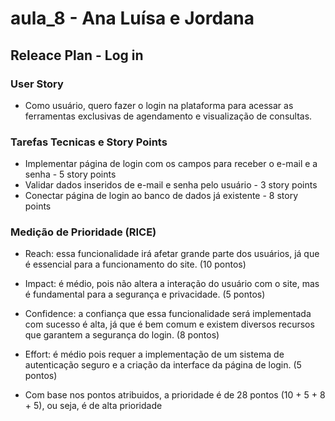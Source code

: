 # aula_8 - Ana Luísa e Jordana
## Releace Plan - Log in
### User Story 
- Como usuário, quero fazer o login na plataforma para acessar as ferramentas exclusivas de agendamento e visualização de consultas.

### Tarefas Tecnicas e Story Points
- Implementar página de login com os campos para receber o e-mail e a senha - 5 story points
- Validar dados inseridos de e-mail e senha pelo usuário - 3 story points
- Conectar página de login ao banco de dados já existente - 8 story points

### Medição de Prioridade (RICE)
- Reach: essa funcionalidade irá afetar grande parte dos usuários, já que é essencial para a funcionamento do site. (10 pontos)
- Impact: é médio, pois não altera a interação do usuário com o site, mas é fundamental para a segurança e privacidade. (5 pontos)
- Confidence: a confiança que essa funcionalidade será implementada com sucesso é alta, já que é bem comum e existem diversos recursos que garantem a segurança do login. (8 pontos)
- Effort: é médio pois requer a implementação de um sistema de autenticação seguro e a criação da interface da página de login. (5 pontos)

- Com base nos pontos atribuidos, a prioridade é de 28 pontos (10 + 5 + 8 + 5), ou seja, é de alta prioridade